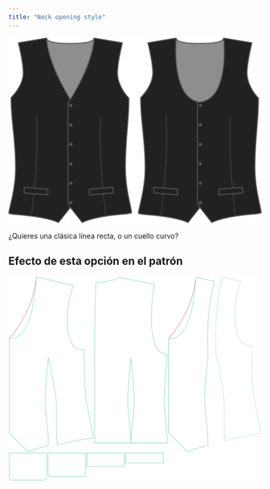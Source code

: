 ```yaml
---
title: "Neck opening style"
---
```


![Estilo frontal](frontstyle.svg)

¿Quieres una clásica línea recta, o un cuello curvo?

## Efecto de esta opción en el patrón

![Esta imagen muestra el efecto de esta opción superponiendo varias variantes que tienen un valor diferente para esta opción](wahid_frontstyle_sample.svg "Effect of this option on the pattern")

